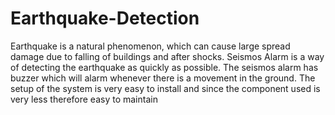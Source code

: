 # Earthquake-Detection
Earthquake is a natural phenomenon, which can cause large spread damage due to falling of buildings and after shocks. Seismos Alarm is a way of detecting the earthquake as quickly as possible. The seismos alarm has buzzer which will alarm whenever there is a movement in the ground. The setup of the system is very easy to install and since the component used is very less therefore easy to maintain
